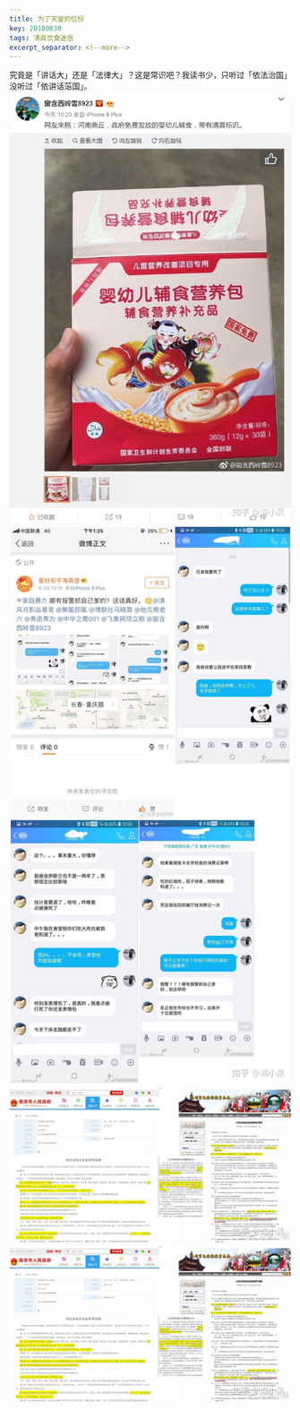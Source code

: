 ```yaml
---
title: 为了天堂的位份
key: 20180830
tags: 凊眞饮食迷信
excerpt_separator: <!--more-->
---
```

究竟是「讲话大」还是「法律大」？这是常识吧？我读书少，只听过「依法治国」没听过「依讲话菭国」。
![089](assets/images/0003.jpg)
![0001](/assets/images/0001.jpg)
![](/assets/images/0004.jpg)
![](/assets/images/0004.jpg)

